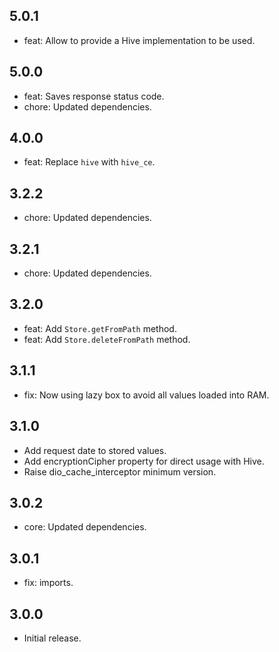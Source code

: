 ## 5.0.1
- feat: Allow to provide a Hive implementation to be used.

## 5.0.0
- feat: Saves response status code.
- chore: Updated dependencies.

## 4.0.0
- feat: Replace `hive` with `hive_ce`.

## 3.2.2
- chore: Updated dependencies.

## 3.2.1
- chore: Updated dependencies.

## 3.2.0
- feat: Add `Store.getFromPath` method.
- feat: Add `Store.deleteFromPath` method.

## 3.1.1
- fix: Now using lazy box to avoid all values loaded into RAM.

## 3.1.0
- Add request date to stored values.
- Add encryptionCipher property for direct usage with Hive.
- Raise dio_cache_interceptor minimum version.

## 3.0.2
- core: Updated dependencies.

## 3.0.1
- fix: imports.

## 3.0.0
- Initial release.